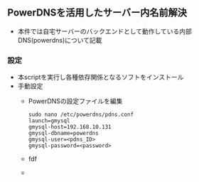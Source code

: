 ##  PowerDNSを活用したサーバー内名前解決
*  本件では自宅サーバーのバックエンドとして動作している内部DNS(powerdns)について記載

### 設定
*  本scriptを実行し各種依存関係となるソフトをインストール
*  手動設定
    *  PowerDNSの設定ファイルを編集

           sudo nano /etc/powerdns/pdns.conf
           launch=gmysql
           gmysql-host=192.168.10.131
           gmysql-dbname=powerdns
           gmysql-user=<pdns_ID>
           gmysql-password=<password>
       
    *  fdf
    *  

